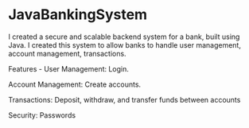 # JavaBankingSystem
I created a secure and scalable backend system for a bank, built using Java. I created this system to allow banks to handle user management, account management, transactions.

Features -
User Management: Login.

Account Management: Create accounts.

Transactions: Deposit, withdraw, and transfer funds between accounts

Security: Passwords
